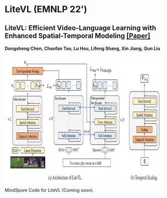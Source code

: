 # LiteVL (EMNLP 22')
## LiteVL: Efficient Video-Language Learning with Enhanced Spatial-Temporal Modeling [[Paper]](https://arxiv.org/abs/2210.11929)
#### Dongsheng Chen, Chaofan Tao, Lu Hou, Lifeng Shang, Xin Jiang, Qun Liu

<img src="./litevl.jpg" width = "900" height = "400" alt="litevl.jpg" align=center />


MindSpore Code for LiteVL (Coming soon).


